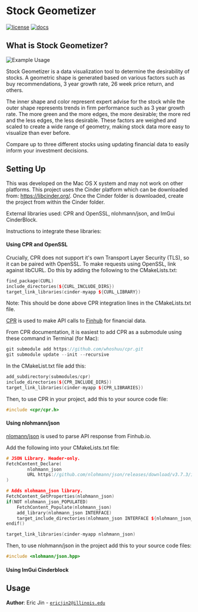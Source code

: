 # Stock Geometizer

[![license](https://img.shields.io/badge/license-MIT-green)](LICENSE)
[![docs](https://img.shields.io/badge/docs-yes-brightgreen)](docs/README.md)

## What is Stock Geometizer?

![Example Usage](file:///Users/ericjin/Desktop/cinder_0.9.2_mac/my-projects/final-project-EricJ19/resources/example_usage.png)

Stock Geometizer is a data visualization tool to determine the desirability of stocks. A geometric shape is generated
based on various factors such as buy recommendations, 3 year growth rate, 26 week price return, and others. 

The inner shape and color represent expert advise for the stock while the outer shape represents trends in firm 
performance such as 3 year growth rate. The more green and the more edges, the more desirable; the more red and 
the less edges, the less desirable. These factors are weighed and scaled to create a wide range of geometry, making
stock data more easy to visualize than ever before.

Compare up to three different stocks using updating financial data to easily inform your investment decisions.

## Setting Up

This was developed on the Mac OS X system and may not work on other platforms. This project uses the Cinder
platform which can be downloaded from: https://libcinder.org/. Once the Cinder folder is downloaded, create the project from
within the Cinder folder.

External libraries used: CPR and OpenSSL, nlohmann/json, and ImGui CinderBlock.

Instructions to integrate these libraries:

#### Using CPR and OpenSSL

Crucially, CPR does not support it's own Transport Layer Security (TLS), so it can be paired with OpenSSL.
To make requests using OpenSSL, link against libCURL. Do this by adding the following to the CMakeLists.txt:

```c++
find_package(CURL)
include_directories(${CURL_INCLUDE_DIRS})
target_link_libraries(cinder-myapp ${CURL_LIBRARY})
```

Note: This should be done above CPR integration lines in the CMakeLists.txt file.

[CPR](https://github.com/whoshuu/cpr) is used to make API calls to [Finhub](https://finnhub.io/) for financial data.

From CPR documentation, it is easiest to add CPR as a submodule using these command in Terminal (for Mac):
```c++
git submodule add https://github.com/whoshuu/cpr.git 
git submodule update --init --recursive
```

In the CMakeList.txt file add this:

```c++
add_subdirectory(submodules/cpr)
include_directories(${CPR_INCLUDE_DIRS})
target_link_libraries(cinder-myapp ${CPR_LIBRARIES})
```

Then, to use CPR in your project, add this to your source code file:

```c++
#include <cpr/cpr.h>
```

#### Using nlohmann/json

[nlomann/json](https://github.com/nlohmann/json) is used to parse API response from Finhub.io.

Add the following into your CMakeLists.txt file:

```c++
# JSON Library. Header-only.
FetchContent_Declare(
        nlohmann_json
        URL https://github.com/nlohmann/json/releases/download/v3.7.3/include.zip
)

# Adds nlohmann_json library.
FetchContent_GetProperties(nlohmann_json)
if(NOT nlohmann_json_POPULATED)
    FetchContent_Populate(nlohmann_json)
    add_library(nlohmann_json INTERFACE)
    target_include_directories(nlohmann_json INTERFACE ${nlohmann_json_SOURCE_DIR}/single_include)
endif()

target_link_libraries(cinder-myapp nlohmann_json)
```

Then, to use nlohmann/json in the project add this to your source code files:

```c++
#include <nlohmann/json.hpp>
```

#### Using ImGui Cinderblock


## Usage




**Author**: Eric Jin - [`ericjin2@illinois.edu`](mailto:ericjin2@illinois.edu)
